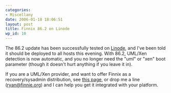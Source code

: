 ```yaml
---
categories:
- Miscellany
date: 2006-01-18 18:06:51
layout: post
title: Finnix 86.2 on Linode
wp_id: 10
---
```

The 86.2 update has been successfully tested on [Linode](http://www.linode.com/), and I've been told it should be deployed to all hosts this evening. With 86.2, UML/Xen detection is now automatic, and you no longer need the "uml" or "xen" boot parameter (though it doesn't hurt anything if you leave it in).

If you are a UML/Xen provider, and want to offer Finnix as a recovery/sysadmin distribution, see [this page](http://www.finnix.org/Architectures), or drop me a line (ryan@finnie.org) and I can help you get it integrated with your platform.
